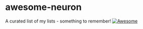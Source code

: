 # awesome-neuron
A curated list of my lists - something to remember!
[![Awesome](https://awesome.re/badge.svg)](https://awesome.re)
